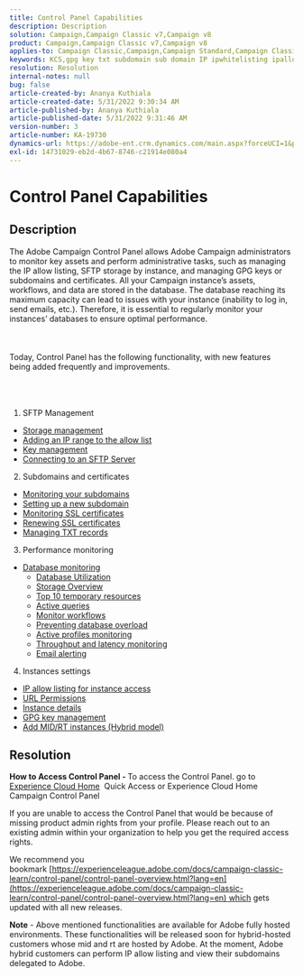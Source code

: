 ```yaml
---
title: Control Panel Capabilities
description: Description
solution: Campaign,Campaign Classic v7,Campaign v8
product: Campaign,Campaign Classic v7,Campaign v8
applies-to: Campaign Classic,Campaign,Campaign Standard,Campaign Classic v7,Campaign v8
keywords: KCS,gpg key txt subdomain sub domain IP ipwhitelisting ipallowlisting ip allow listing database workflow delegation cname csr ssl sftp txt url permission monitoring throughput
resolution: Resolution
internal-notes: null
bug: false
article-created-by: Ananya Kuthiala
article-created-date: 5/31/2022 9:30:34 AM
article-published-by: Ananya Kuthiala
article-published-date: 5/31/2022 9:31:46 AM
version-number: 3
article-number: KA-19730
dynamics-url: https://adobe-ent.crm.dynamics.com/main.aspx?forceUCI=1&pagetype=entityrecord&etn=knowledgearticle&id=6454a850-c4e0-ec11-bb3d-000d3a33df98
exl-id: 14731029-eb2d-4b67-8746-c21914e080a4
---
```

# Control Panel Capabilities

## Description


The Adobe Campaign Control Panel allows Adobe Campaign administrators to monitor key assets and perform administrative tasks, such as managing the IP allow listing, SFTP storage by instance, and managing GPG keys or subdomains and certificates. All your Campaign instance’s assets, workflows, and data are stored in the database. The database reaching its maximum capacity can lead to issues with your instance (inability to log in, send emails, etc.). Therefore, it is essential to regularly monitor your instances’ databases to ensure optimal performance.
<br><br> <br><br>
Today, Control Panel has the following functionality, with new features being added frequently and improvements.
<br><br> <br><br>
1. SFTP Management

- [Storage management](https://experienceleague.adobe.com/docs/control-panel/using/sftp-management/sftp-storage-management.html?lang=en)
- [Adding an IP range to the allow list](https://experienceleague.adobe.com/docs/control-panel/using/sftp-management/ip-range-allow-listing.html?lang=en)
- [Key management](https://experienceleague.adobe.com/docs/control-panel/using/sftp-management/key-management.html?lang=en)
- [Connecting to an SFTP Server](https://experienceleague.adobe.com/docs/control-panel/using/sftp-management/logging-into-sftp-server.html?lang=en)




2. Subdomains and certificates

- [Monitoring your subdomains](https://experienceleague.adobe.com/docs/control-panel/using/subdomains-and-certificates/monitoring-subdomains.html?lang=en)
- [Setting up a new subdomain](https://experienceleague.adobe.com/docs/control-panel/using/subdomains-and-certificates/setting-up-new-subdomain.html?lang=en)
- [Monitoring SSL certificates](https://experienceleague.adobe.com/docs/control-panel/using/subdomains-and-certificates/monitoring-ssl-certificates.html?lang=en)
- [Renewing SSL certificates](https://experienceleague.adobe.com/docs/control-panel/using/subdomains-and-certificates/renewing-subdomain-certificate.html?lang=en)
- [Managing TXT records](https://experienceleague.adobe.com/docs/control-panel/using/subdomains-and-certificates/managing-txt-records.html?lang=en)




3. Performance monitoring

- [Database monitoring](https://experienceleague.adobe.com/docs/control-panel/using/performance-monitoring/database-monitoring/database-monitoring.html?lang=en)
    - [Database Utilization](https://experienceleague.adobe.com/docs/control-panel/using/performance-monitoring/database-monitoring/database-utilization.html?lang=en)
    - [Storage Overview](https://experienceleague.adobe.com/docs/control-panel/using/performance-monitoring/database-monitoring/database-storage-overview.html?lang=en)
    - [Top 10 temporary resources](https://experienceleague.adobe.com/docs/control-panel/using/performance-monitoring/database-monitoring/database-top-ten-resources.html?lang=en)
    - [Active queries](https://experienceleague.adobe.com/docs/control-panel/using/performance-monitoring/database-monitoring/database-active-queries.html?lang=en)
    - [Monitor workflows](https://experienceleague.adobe.com/docs/control-panel/using/performance-monitoring/database-monitoring/workflow-monitoring.html?lang=en)
    - [Preventing database overload](https://experienceleague.adobe.com/docs/control-panel/using/performance-monitoring/database-monitoring/database-preventing-overload.html?lang=en)
    - [Active profiles monitoring](https://experienceleague.adobe.com/docs/control-panel/using/performance-monitoring/active-profiles-monitoring.html?lang=en)
    - [Throughput and latency monitoring](https://experienceleague.adobe.com/docs/control-panel/using/performance-monitoring/thoughputs-latencies.html?lang=en)
    - [Email alerting](https://experienceleague.adobe.com/docs/control-panel/using/performance-monitoring/email-alerting.html?lang=en)


4. Instances settings

- [IP allow listing for instance access](https://experienceleague.adobe.com/docs/control-panel/using/instances-settings/ip-allow-listing-instance-access.html?lang=en)
- [URL Permissions](https://experienceleague.adobe.com/docs/control-panel/using/instances-settings/url-permissions.html?lang=en)
- [Instance details](https://experienceleague.adobe.com/docs/control-panel/using/instances-settings/instance-details.html?lang=en)
- [GPG key management](https://experienceleague.adobe.com/docs/control-panel/using/instances-settings/gpg-keys-management.html?lang=en)
- [Add MID/RT instances (Hybrid model)](https://experienceleague.adobe.com/docs/control-panel/using/instances-settings/external-accounts.html?lang=en)



## Resolution


<b>How to Access Control Panel - </b>To access the Control Panel. go to [Experience Cloud Home](https://experiencecloud.adobe.com)  Quick Access or Experience Cloud Home  Campaign  Control Panel

If you are unable to access the Control Panel that would be because of missing product admin rights from your profile. Please reach out to an existing admin within your organization to help you get the required access rights.

We recommend you bookmark [https://experienceleague.adobe.com/docs/campaign-classic-learn/control-panel/control-panel-overview.html?lang=en](https://experienceleague.adobe.com/docs/campaign-classic-learn/control-panel/control-panel-overview.html?lang=en) which gets updated with all new releases.



<b>Note</b> - Above mentioned functionalities are available for Adobe fully hosted environments. These functionalities will be released soon for hybrid-hosted customers whose mid and rt are hosted by Adobe. At the moment, Adobe hybrid customers can perform IP allow listing and view their subdomains delegated to Adobe.
